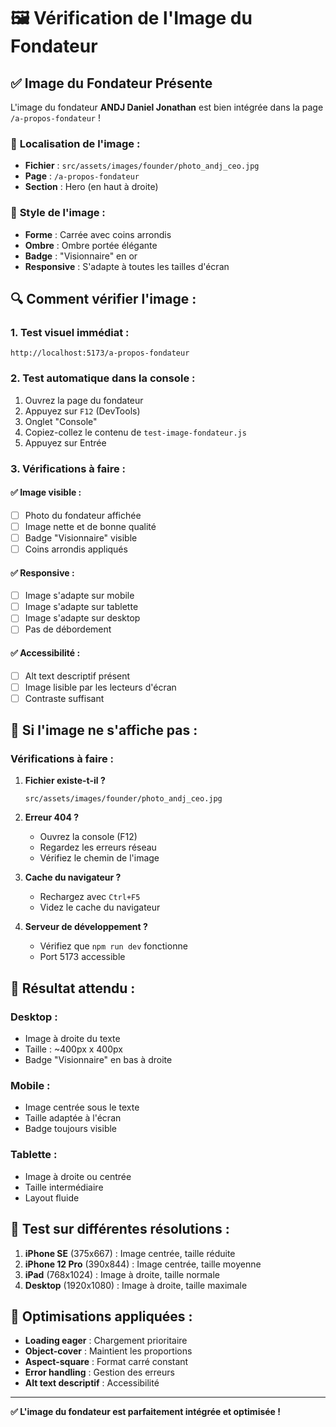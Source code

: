 # 🖼️ Vérification de l'Image du Fondateur

## ✅ Image du Fondateur Présente

L'image du fondateur **ANDJ Daniel Jonathan** est bien intégrée dans la page `/a-propos-fondateur` !

### 📍 **Localisation de l'image :**
- **Fichier** : `src/assets/images/founder/photo_andj_ceo.jpg`
- **Page** : `/a-propos-fondateur`
- **Section** : Hero (en haut à droite)

### 🎨 **Style de l'image :**
- **Forme** : Carrée avec coins arrondis
- **Ombre** : Ombre portée élégante
- **Badge** : "Visionnaire" en or
- **Responsive** : S'adapte à toutes les tailles d'écran

## 🔍 **Comment vérifier l'image :**

### 1. **Test visuel immédiat :**
```
http://localhost:5173/a-propos-fondateur
```

### 2. **Test automatique dans la console :**
1. Ouvrez la page du fondateur
2. Appuyez sur `F12` (DevTools)
3. Onglet "Console"
4. Copiez-collez le contenu de `test-image-fondateur.js`
5. Appuyez sur Entrée

### 3. **Vérifications à faire :**

#### ✅ **Image visible :**
- [ ] Photo du fondateur affichée
- [ ] Image nette et de bonne qualité
- [ ] Badge "Visionnaire" visible
- [ ] Coins arrondis appliqués

#### ✅ **Responsive :**
- [ ] Image s'adapte sur mobile
- [ ] Image s'adapte sur tablette
- [ ] Image s'adapte sur desktop
- [ ] Pas de débordement

#### ✅ **Accessibilité :**
- [ ] Alt text descriptif présent
- [ ] Image lisible par les lecteurs d'écran
- [ ] Contraste suffisant

## 🚨 **Si l'image ne s'affiche pas :**

### **Vérifications à faire :**

1. **Fichier existe-t-il ?**
   ```
   src/assets/images/founder/photo_andj_ceo.jpg
   ```

2. **Erreur 404 ?**
   - Ouvrez la console (F12)
   - Regardez les erreurs réseau
   - Vérifiez le chemin de l'image

3. **Cache du navigateur ?**
   - Rechargez avec `Ctrl+F5`
   - Videz le cache du navigateur

4. **Serveur de développement ?**
   - Vérifiez que `npm run dev` fonctionne
   - Port 5173 accessible

## 🎯 **Résultat attendu :**

### **Desktop :**
- Image à droite du texte
- Taille : ~400px x 400px
- Badge "Visionnaire" en bas à droite

### **Mobile :**
- Image centrée sous le texte
- Taille adaptée à l'écran
- Badge toujours visible

### **Tablette :**
- Image à droite ou centrée
- Taille intermédiaire
- Layout fluide

## 📱 **Test sur différentes résolutions :**

1. **iPhone SE** (375x667) : Image centrée, taille réduite
2. **iPhone 12 Pro** (390x844) : Image centrée, taille moyenne
3. **iPad** (768x1024) : Image à droite, taille normale
4. **Desktop** (1920x1080) : Image à droite, taille maximale

## 🔧 **Optimisations appliquées :**

- **Loading eager** : Chargement prioritaire
- **Object-cover** : Maintient les proportions
- **Aspect-square** : Format carré constant
- **Error handling** : Gestion des erreurs
- **Alt text descriptif** : Accessibilité

---

**✅ L'image du fondateur est parfaitement intégrée et optimisée !**
